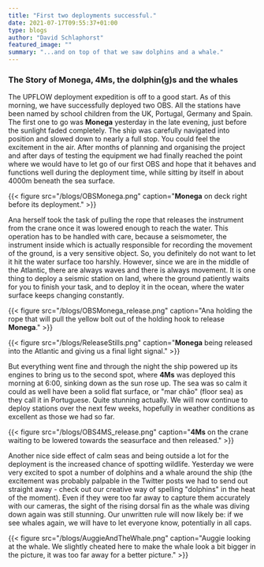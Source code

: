 ```yaml
---
title: "First two deployments successful."
date: 2021-07-17T09:55:37+01:00
type: blogs
author: "David Schlaphorst"
featured_image: ""
summary: "...and on top of that we saw dolphins and a whale."
---
```


### The Story of **Monega**, **4Ms**, the dolphin(g)s and the whales

The UPFLOW deployment expedition is off to a good start. As of this morning, we have successfully deployed two OBS. All the stations have been named by school children from the UK, Portugal, Germany and Spain. The first one to go was **Monega** yesterday in the late evening, just before the sunlight faded completely. The ship was carefully navigated into position and slowed down to nearly a full stop. You could feel the excitement in the air. After months of planning and organising the project and after days of testing the equipment we had finally reached the point where we would have to let go of our first OBS and hope that it behaves and functions well during the deployment time, while sitting by itself in about 4000m beneath the sea surface.

{{< figure src="/blogs/OBSMonega.png" caption="**Monega** on deck right before its deployment." >}}

Ana herself took the task of pulling the rope that releases the instrument from the crane once it was lowered enough to reach the water. This operation has to be handled with care, because a seismometer, the instrument inside which is actually responsible for recording the movement of the ground, is a very sensitive object. So, you definitely do not want to let it hit the water surface too harshly. However, since we are in the middle of the Atlantic, there are always waves and there is always movement. It is one thing to deploy a seismic station on land, where the ground patiently waits for you to finish your task, and to deploy it in the ocean, where the water surface keeps changing constantly.

{{< figure src="/blogs/OBSMonega_release.png" caption="Ana holding the rope that will pull the yellow bolt out of the holding hook to release **Monega**." >}}

{{< figure src="/blogs/ReleaseStills.png" caption="**Monega** being released into the Atlantic and giving us a final light signal." >}}

But everything went fine and through the night the ship powered up its engines to bring us to the second spot, where **4Ms** was deployed this morning at 6:00, sinking down as the sun rose up. The sea was so calm it could as well have been a solid flat surface, or "mar chão" (floor sea) as they call it in Portuguese. Quite stunning actually. We will now continue to deploy stations over the next few weeks, hopefully in weather conditions as excellent as those we had so far.

{{< figure src="/blogs/OBS4MS_release.png" caption="**4Ms** on the crane waiting to be lowered towards the seasurface and then released." >}}

Another nice side effect of calm seas and being outside a lot for the deployment is the increased chance of spotting wildlife. Yesterday we were very excited to spot a number of dolphins and a whale around the ship (the excitement was probably palpable in the Twitter posts we had to send out straight away - check out our creative way of spelling "dolphins" in the heat of the moment). Even if they were too far away to capture them accurately with our cameras, the sight of the rising dorsal fin as the whale was diving down again was still stunning. Our unwritten rule will now likely be: if we see whales again, we will have to let everyone know, potentially in all caps.

{{< figure src="/blogs/AuggieAndTheWhale.png" caption="Auggie looking at the whale. We slightly cheated here to make the whale look a bit bigger in the picture, it was too far away for a better picture." >}}
